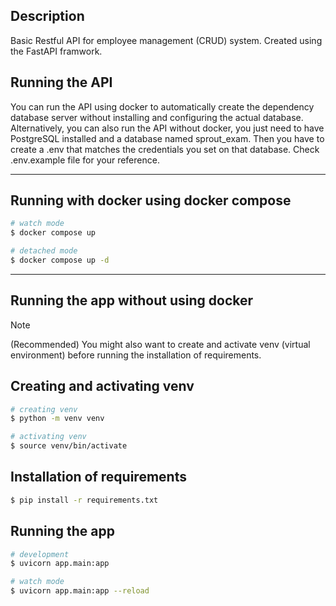 ## Description
Basic Restful API for employee management (CRUD) system. Created using the FastAPI framwork.

## Running the API
You can run the API using docker to automatically create the dependency database server without installing and configuring the actual database.
Alternatively, you can also run the API without docker, you just need to have PostgreSQL installed and a database named sprout_exam.
Then you have to create a .env that matches the credentials you set on that database. Check .env.example file for your reference.

---


## Running with docker using docker compose
```bash
# watch mode
$ docker compose up

# detached mode
$ docker compose up -d
```

---


## Running the app without using docker
> [!NOTE]
> (Recommended) You might also want to create and activate venv (virtual environment) before running the installation of requirements.

## Creating and activating venv
```bash
# creating venv
$ python -m venv venv

# activating venv
$ source venv/bin/activate
```


## Installation of requirements
```bash
$ pip install -r requirements.txt
```

## Running the app
```bash
# development
$ uvicorn app.main:app

# watch mode
$ uvicorn app.main:app --reload
```
